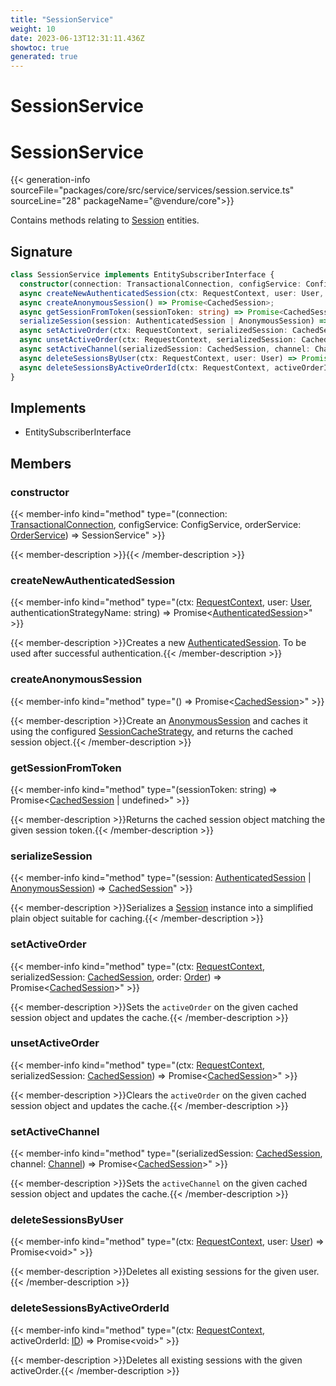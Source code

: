 ```yaml
---
title: "SessionService"
weight: 10
date: 2023-06-13T12:31:11.436Z
showtoc: true
generated: true
---
```

<!-- This file was generated from the Vendure source. Do not modify. Instead, re-run the "docs:build" script -->

# SessionService
<div class="symbol">


# SessionService

{{< generation-info sourceFile="packages/core/src/service/services/session.service.ts" sourceLine="28" packageName="@vendure/core">}}

Contains methods relating to <a href='/typescript-api/entities/session#session'>Session</a> entities.

## Signature

```TypeScript
class SessionService implements EntitySubscriberInterface {
  constructor(connection: TransactionalConnection, configService: ConfigService, orderService: OrderService)
  async createNewAuthenticatedSession(ctx: RequestContext, user: User, authenticationStrategyName: string) => Promise<AuthenticatedSession>;
  async createAnonymousSession() => Promise<CachedSession>;
  async getSessionFromToken(sessionToken: string) => Promise<CachedSession | undefined>;
  serializeSession(session: AuthenticatedSession | AnonymousSession) => CachedSession;
  async setActiveOrder(ctx: RequestContext, serializedSession: CachedSession, order: Order) => Promise<CachedSession>;
  async unsetActiveOrder(ctx: RequestContext, serializedSession: CachedSession) => Promise<CachedSession>;
  async setActiveChannel(serializedSession: CachedSession, channel: Channel) => Promise<CachedSession>;
  async deleteSessionsByUser(ctx: RequestContext, user: User) => Promise<void>;
  async deleteSessionsByActiveOrderId(ctx: RequestContext, activeOrderId: ID) => Promise<void>;
}
```
## Implements

 * EntitySubscriberInterface


## Members

### constructor

{{< member-info kind="method" type="(connection: <a href='/typescript-api/data-access/transactional-connection#transactionalconnection'>TransactionalConnection</a>, configService: ConfigService, orderService: <a href='/typescript-api/services/order-service#orderservice'>OrderService</a>) => SessionService"  >}}

{{< member-description >}}{{< /member-description >}}

### createNewAuthenticatedSession

{{< member-info kind="method" type="(ctx: <a href='/typescript-api/request/request-context#requestcontext'>RequestContext</a>, user: <a href='/typescript-api/entities/user#user'>User</a>, authenticationStrategyName: string) => Promise&#60;<a href='/typescript-api/entities/authenticated-session#authenticatedsession'>AuthenticatedSession</a>&#62;"  >}}

{{< member-description >}}Creates a new <a href='/typescript-api/entities/authenticated-session#authenticatedsession'>AuthenticatedSession</a>. To be used after successful authentication.{{< /member-description >}}

### createAnonymousSession

{{< member-info kind="method" type="() => Promise&#60;<a href='/typescript-api/auth/session-cache-strategy#cachedsession'>CachedSession</a>&#62;"  >}}

{{< member-description >}}Create an <a href='/typescript-api/entities/anonymous-session#anonymoussession'>AnonymousSession</a> and caches it using the configured <a href='/typescript-api/auth/session-cache-strategy#sessioncachestrategy'>SessionCacheStrategy</a>,
and returns the cached session object.{{< /member-description >}}

### getSessionFromToken

{{< member-info kind="method" type="(sessionToken: string) => Promise&#60;<a href='/typescript-api/auth/session-cache-strategy#cachedsession'>CachedSession</a> | undefined&#62;"  >}}

{{< member-description >}}Returns the cached session object matching the given session token.{{< /member-description >}}

### serializeSession

{{< member-info kind="method" type="(session: <a href='/typescript-api/entities/authenticated-session#authenticatedsession'>AuthenticatedSession</a> | <a href='/typescript-api/entities/anonymous-session#anonymoussession'>AnonymousSession</a>) => <a href='/typescript-api/auth/session-cache-strategy#cachedsession'>CachedSession</a>"  >}}

{{< member-description >}}Serializes a <a href='/typescript-api/entities/session#session'>Session</a> instance into a simplified plain object suitable for caching.{{< /member-description >}}

### setActiveOrder

{{< member-info kind="method" type="(ctx: <a href='/typescript-api/request/request-context#requestcontext'>RequestContext</a>, serializedSession: <a href='/typescript-api/auth/session-cache-strategy#cachedsession'>CachedSession</a>, order: <a href='/typescript-api/entities/order#order'>Order</a>) => Promise&#60;<a href='/typescript-api/auth/session-cache-strategy#cachedsession'>CachedSession</a>&#62;"  >}}

{{< member-description >}}Sets the `activeOrder` on the given cached session object and updates the cache.{{< /member-description >}}

### unsetActiveOrder

{{< member-info kind="method" type="(ctx: <a href='/typescript-api/request/request-context#requestcontext'>RequestContext</a>, serializedSession: <a href='/typescript-api/auth/session-cache-strategy#cachedsession'>CachedSession</a>) => Promise&#60;<a href='/typescript-api/auth/session-cache-strategy#cachedsession'>CachedSession</a>&#62;"  >}}

{{< member-description >}}Clears the `activeOrder` on the given cached session object and updates the cache.{{< /member-description >}}

### setActiveChannel

{{< member-info kind="method" type="(serializedSession: <a href='/typescript-api/auth/session-cache-strategy#cachedsession'>CachedSession</a>, channel: <a href='/typescript-api/entities/channel#channel'>Channel</a>) => Promise&#60;<a href='/typescript-api/auth/session-cache-strategy#cachedsession'>CachedSession</a>&#62;"  >}}

{{< member-description >}}Sets the `activeChannel` on the given cached session object and updates the cache.{{< /member-description >}}

### deleteSessionsByUser

{{< member-info kind="method" type="(ctx: <a href='/typescript-api/request/request-context#requestcontext'>RequestContext</a>, user: <a href='/typescript-api/entities/user#user'>User</a>) => Promise&#60;void&#62;"  >}}

{{< member-description >}}Deletes all existing sessions for the given user.{{< /member-description >}}

### deleteSessionsByActiveOrderId

{{< member-info kind="method" type="(ctx: <a href='/typescript-api/request/request-context#requestcontext'>RequestContext</a>, activeOrderId: <a href='/typescript-api/common/id#id'>ID</a>) => Promise&#60;void&#62;"  >}}

{{< member-description >}}Deletes all existing sessions with the given activeOrder.{{< /member-description >}}


</div>
